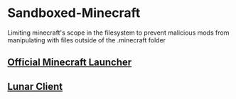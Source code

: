 # Sandboxed-Minecraft
Limiting minecraft's scope in the filesystem to prevent malicious mods from manipulating with files outside of the .minecraft folder

## [Official Minecraft Launcher](https://github.com/Mandlemankiller/Sandboxed-Minecraft/blob/main/minecraft-launcher.md)
## [Lunar Client](https://github.com/Mandlemankiller/Sandboxed-Minecraft/blob/main/lunar-client.md)